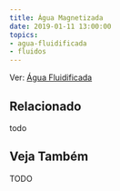 ```yaml
---
title: Água Magnetizada
date: 2019-01-11 13:00:00
topics:
- agua-fluidificada
- fluidos
---
```


Ver: [Água Fluidificada](../agua-fluidificada)

## Relacionado
todo

## Veja Também
TODO

